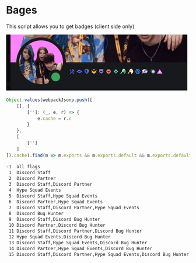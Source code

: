 # Bages
This script allows you to get badges (client side only)

![Badge](https://raw.githubusercontent.com/IAJWasTooShort/DiscordConsole/main/screenshots/badge.png)

```js
Object.values(webpackJsonp.push([
    [], {
        ['']: (_, e, r) => {
            e.cache = r.c
        }
    },
    [
        ['']
    ]
]).cache).find(m => m.exports && m.exports.default && m.exports.default.getCurrentUser !== void 0).exports.default.getCurrentUser().flags = [Flag Number (listed below)]
```
```
-1  all flags
 1  Discord Staff
 2  Discord Partner
 3  Discord Staff,Discord Partner
 4  Hype Squad Events
 5  Discord Staff,Hype Squad Events
 6  Discord Partner,Hype Squad Events
 7  Discord Staff,Discord Partner,Hype Squad Events
 8  Discord Bug Hunter
 9  Discord Staff,Discord Bug Hunter
 10 Discord Partner,Discord Bug Hunter
 11 Discord Staff,Discord Partner,Discord Bug Hunter
 12 Hype Squad Events,Discord Bug Hunter
 13 Discord Staff,Hype Squad Events,Discord Bug Hunter
 14 Discord Partner,Hype Squad Events,Discord Bug Hunter
 15 Discord Staff,Discord Partner,Hype Squad Events,Discord Bug Hunter
 ```